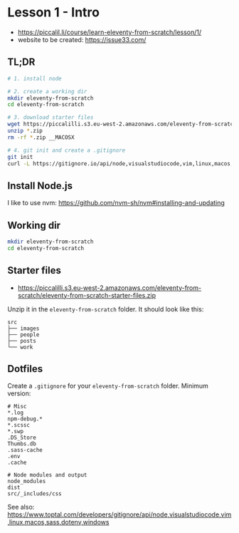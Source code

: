 # Lesson 1 - Intro

- <https://piccalil.li/course/learn-eleventy-from-scratch/lesson/1/>
- website to be created: <https://issue33.com/>

## TL;DR

```sh
# 1. install node

# 2. create a working dir
mkdir eleventy-from-scratch
cd eleventy-from-scratch

# 3. download starter files
wget https://piccalilli.s3.eu-west-2.amazonaws.com/eleventy-from-scratch/eleventy-from-scratch-starter-files.zip
unzip *.zip
rm -rf *.zip __MACOSX

# 4. git init and create a .gitignore
git init
curl -L https://gitignore.io/api/node,visualstudiocode,vim,linux,macos,sass,dotenv,windows > .gitignore
```


## Install Node.js

I like to use nvm: <https://github.com/nvm-sh/nvm#installing-and-updating>


## Working dir

```sh
mkdir eleventy-from-scratch
cd eleventy-from-scratch
```

## Starter files

- <https://piccalilli.s3.eu-west-2.amazonaws.com/eleventy-from-scratch/eleventy-from-scratch-starter-files.zip>

Unzip it in the `eleventy-from-scratch` folder. It should look like this:

```
src
├── images
├── people
├── posts
└── work
```

## Dotfiles

Create a `.gitignore` for your `eleventy-from-scratch` folder. Minimum version:

```
# Misc
*.log
npm-debug.*
*.scssc
*.swp
.DS_Store
Thumbs.db
.sass-cache
.env
.cache

# Node modules and output
node_modules
dist
src/_includes/css
```

See also: <https://www.toptal.com/developers/gitignore/api/node,visualstudiocode,vim,linux,macos,sass,dotenv,windows>

